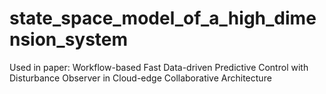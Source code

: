# state_space_model_of_a_high_dimension_system
Used in paper: Workflow-based Fast Data-driven Predictive Control with Disturbance Observer in Cloud-edge Collaborative Architecture
